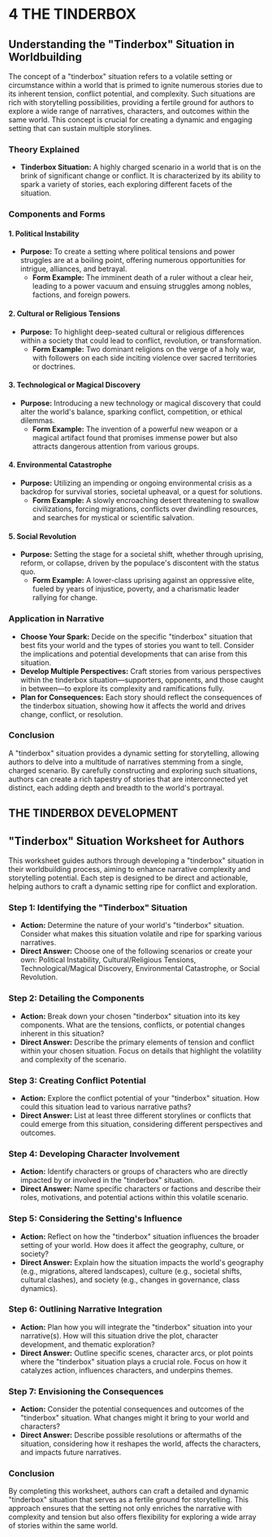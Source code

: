 # 4 THE TINDERBOX
## Understanding the "Tinderbox" Situation in Worldbuilding

The concept of a "tinderbox" situation refers to a volatile setting or circumstance within a world that is primed to ignite numerous stories due to its inherent tension, conflict potential, and complexity. Such situations are rich with storytelling possibilities, providing a fertile ground for authors to explore a wide range of narratives, characters, and outcomes within the same world. This concept is crucial for creating a dynamic and engaging setting that can sustain multiple storylines.

### Theory Explained

- **Tinderbox Situation:** A highly charged scenario in a world that is on the brink of significant change or conflict. It is characterized by its ability to spark a variety of stories, each exploring different facets of the situation.

### Components and Forms

#### 1. **Political Instability**

- **Purpose:** To create a setting where political tensions and power struggles are at a boiling point, offering numerous opportunities for intrigue, alliances, and betrayal.
  - **Form Example:** The imminent death of a ruler without a clear heir, leading to a power vacuum and ensuing struggles among nobles, factions, and foreign powers.

#### 2. **Cultural or Religious Tensions**

- **Purpose:** To highlight deep-seated cultural or religious differences within a society that could lead to conflict, revolution, or transformation.
  - **Form Example:** Two dominant religions on the verge of a holy war, with followers on each side inciting violence over sacred territories or doctrines.

#### 3. **Technological or Magical Discovery**

- **Purpose:** Introducing a new technology or magical discovery that could alter the world's balance, sparking conflict, competition, or ethical dilemmas.
  - **Form Example:** The invention of a powerful new weapon or a magical artifact found that promises immense power but also attracts dangerous attention from various groups.

#### 4. **Environmental Catastrophe**

- **Purpose:** Utilizing an impending or ongoing environmental crisis as a backdrop for survival stories, societal upheaval, or a quest for solutions.
  - **Form Example:** A slowly encroaching desert threatening to swallow civilizations, forcing migrations, conflicts over dwindling resources, and searches for mystical or scientific salvation.

#### 5. **Social Revolution**

- **Purpose:** Setting the stage for a societal shift, whether through uprising, reform, or collapse, driven by the populace's discontent with the status quo.
  - **Form Example:** A lower-class uprising against an oppressive elite, fueled by years of injustice, poverty, and a charismatic leader rallying for change.

### Application in Narrative

- **Choose Your Spark:** Decide on the specific "tinderbox" situation that best fits your world and the types of stories you want to tell. Consider the implications and potential developments that can arise from this situation.
- **Develop Multiple Perspectives:** Craft stories from various perspectives within the tinderbox situation—supporters, opponents, and those caught in between—to explore its complexity and ramifications fully.
- **Plan for Consequences:** Each story should reflect the consequences of the tinderbox situation, showing how it affects the world and drives change, conflict, or resolution.

### Conclusion

A "tinderbox" situation provides a dynamic setting for storytelling, allowing authors to delve into a multitude of narratives stemming from a single, charged scenario. By carefully constructing and exploring such situations, authors can create a rich tapestry of stories that are interconnected yet distinct, each adding depth and breadth to the world's portrayal.


## THE TINDERBOX DEVELOPMENT

## "Tinderbox" Situation Worksheet for Authors

This worksheet guides authors through developing a "tinderbox" situation in their worldbuilding process, aiming to enhance narrative complexity and storytelling potential. Each step is designed to be direct and actionable, helping authors to craft a dynamic setting ripe for conflict and exploration.

### Step 1: Identifying the "Tinderbox" Situation

- **Action:** Determine the nature of your world's "tinderbox" situation. Consider what makes this situation volatile and ripe for sparking various narratives.
- **Direct Answer:** Choose one of the following scenarios or create your own: Political Instability, Cultural/Religious Tensions, Technological/Magical Discovery, Environmental Catastrophe, or Social Revolution.

### Step 2: Detailing the Components

- **Action:** Break down your chosen "tinderbox" situation into its key components. What are the tensions, conflicts, or potential changes inherent in this situation?
- **Direct Answer:** Describe the primary elements of tension and conflict within your chosen situation. Focus on details that highlight the volatility and complexity of the scenario.

### Step 3: Creating Conflict Potential

- **Action:** Explore the conflict potential of your "tinderbox" situation. How could this situation lead to various narrative paths?
- **Direct Answer:** List at least three different storylines or conflicts that could emerge from this situation, considering different perspectives and outcomes.

### Step 4: Developing Character Involvement

- **Action:** Identify characters or groups of characters who are directly impacted by or involved in the "tinderbox" situation.
- **Direct Answer:** Name specific characters or factions and describe their roles, motivations, and potential actions within this volatile scenario.

### Step 5: Considering the Setting's Influence

- **Action:** Reflect on how the "tinderbox" situation influences the broader setting of your world. How does it affect the geography, culture, or society?
- **Direct Answer:** Explain how the situation impacts the world's geography (e.g., migrations, altered landscapes), culture (e.g., societal shifts, cultural clashes), and society (e.g., changes in governance, class dynamics).

### Step 6: Outlining Narrative Integration

- **Action:** Plan how you will integrate the "tinderbox" situation into your narrative(s). How will this situation drive the plot, character development, and thematic exploration?
- **Direct Answer:** Outline specific scenes, character arcs, or plot points where the "tinderbox" situation plays a crucial role. Focus on how it catalyzes action, influences characters, and underpins themes.

### Step 7: Envisioning the Consequences

- **Action:** Consider the potential consequences and outcomes of the "tinderbox" situation. What changes might it bring to your world and characters?
- **Direct Answer:** Describe possible resolutions or aftermaths of the situation, considering how it reshapes the world, affects the characters, and impacts future narratives.

### Conclusion

By completing this worksheet, authors can craft a detailed and dynamic "tinderbox" situation that serves as a fertile ground for storytelling. This approach ensures that the setting not only enriches the narrative with complexity and tension but also offers flexibility for exploring a wide array of stories within the same world.